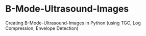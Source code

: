 # B-Mode-Ultrasound-Images
Creating B-Mode-Ultrasound-Images in Python (using TGC, Log Compression, Envelope Detection)
